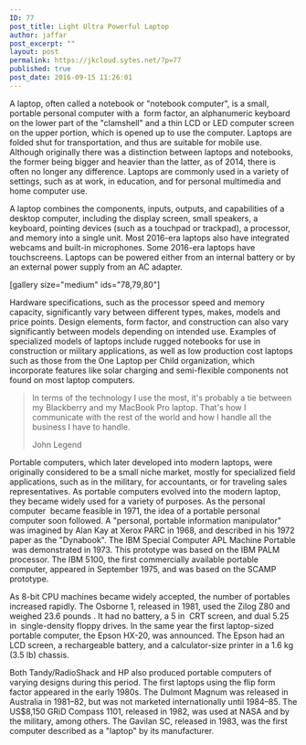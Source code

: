 ```yaml
---
ID: 77
post_title: Light Ultra Powerful Laptop
author: jaffar
post_excerpt: ""
layout: post
permalink: https://jkcloud.sytes.net/?p=77
published: true
post_date: 2016-09-15 11:26:01
---
```

A laptop, often called a notebook or "notebook computer", is a small, portable personal computer with a  form factor, an alphanumeric keyboard on the lower part of the "clamshell" and a thin LCD or LED computer screen on the upper portion, which is opened up to use the computer. Laptops are folded shut for transportation, and thus are suitable for mobile use. Although originally there was a distinction between laptops and notebooks, the former being bigger and heavier than the latter, as of 2014, there is often no longer any difference. Laptops are commonly used in a variety of settings, such as at work, in education, and for personal multimedia and home computer use.

A laptop combines the components, inputs, outputs, and capabilities of a desktop computer, including the display screen, small speakers, a keyboard, pointing devices (such as a touchpad or trackpad), a processor, and memory into a single unit. Most 2016-era laptops also have integrated webcams and built-in microphones. Some 2016-era laptops have touchscreens. Laptops can be powered either from an internal battery or by an external power supply from an AC adapter.

[gallery size="medium" ids="78,79,80"]

Hardware specifications, such as the processor speed and memory capacity, significantly vary between different types, makes, models and price points. Design elements, form factor, and construction can also vary significantly between models depending on intended use. Examples of specialized models of laptops include rugged notebooks for use in construction or military applications, as well as low production cost laptops such as those from the One Laptop per Child organization, which incorporate features like solar charging and semi-flexible components not found on most laptop computers.
<blockquote>In terms of the technology I use the most, it's probably a tie between my Blackberry and my MacBook Pro laptop. That's how I communicate with the rest of the world and how I handle all the business I have to handle.

John Legend</blockquote>
Portable computers, which later developed into modern laptops, were originally considered to be a small niche market, mostly for specialized field applications, such as in the military, for accountants, or for traveling sales representatives. As portable computers evolved into the modern laptop, they became widely used for a variety of purposes.
As the personal computer  became feasible in 1971, the idea of a portable personal computer soon followed. A "personal, portable information manipulator" was imagined by Alan Kay at Xerox PARC in 1968, and described in his 1972 paper as the "Dynabook". The IBM Special Computer APL Machine Portable  was demonstrated in 1973. This prototype was based on the IBM PALM processor. The IBM 5100, the first commercially available portable computer, appeared in September 1975, and was based on the SCAMP prototype.

As 8-bit CPU machines became widely accepted, the number of portables increased rapidly. The Osborne 1, released in 1981, used the Zilog Z80 and weighed 23.6 pounds . It had no battery, a 5 in  CRT screen, and dual 5.25 in  single-density floppy drives. In the same year the first laptop-sized portable computer, the Epson HX-20, was announced. The Epson had an LCD screen, a rechargeable battery, and a calculator-size printer in a 1.6 kg (3.5 lb) chassis.

Both Tandy/RadioShack and HP also produced portable computers of varying designs during this period. The first laptops using the flip form factor appeared in the early 1980s. The Dulmont Magnum was released in Australia in 1981–82, but was not marketed internationally until 1984–85. The US$8,150 GRiD Compass 1101, released in 1982, was used at NASA and by the military, among others. The Gavilan SC, released in 1983, was the first computer described as a "laptop" by its manufacturer.